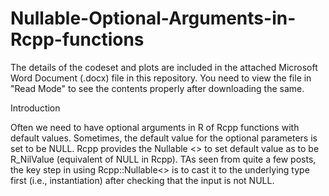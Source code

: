 # Nullable-Optional-Arguments-in-Rcpp-functions

The details of the codeset and plots are included in the attached Microsoft Word Document (.docx) file in this repository. 
You need to view the file in "Read Mode" to see the contents properly after downloading the same.

Introduction

Often we need to have optional arguments in R of Rcpp functions with default values. Sometimes,
the default value for the optional parameters is set to be NULL. Rcpp provides the Nullable <>
to set default value as to be R_NilValue (equivalent of NULL in Rcpp). 
TAs seen from quite a few posts, the key step in using Rcpp::Nullable<> is
to cast it to the underlying type first (i.e., instantiation) after checking that the input is not
NULL.
